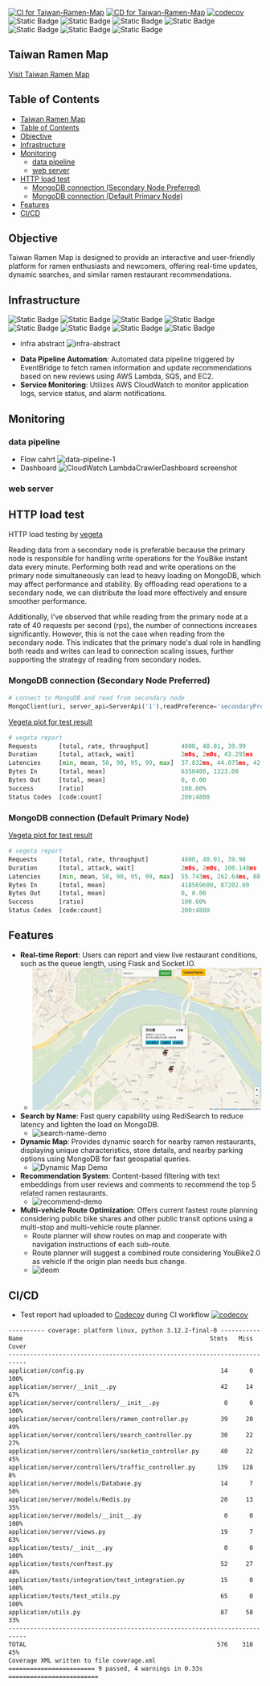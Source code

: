 [![CI for Taiwan-Ramen-Map](https://img.shields.io/github/actions/workflow/status/CCL-Chun/Taiwan-Ramen-Map/CI.yml?style=plastic&label=CI
)](https://github.com/CCL-Chun/Taiwan-Ramen-Map/actions/workflows/CI.yml)
[![CD for Taiwan-Ramen-Map](https://img.shields.io/github/actions/workflow/status/CCL-Chun/Taiwan-Ramen-Map/deploy.yml?style=plastic&label=CD
)](https://github.com/CCL-Chun/Taiwan-Ramen-Map/actions/workflows/deploy.yml)
[![codecov](https://img.shields.io/codecov/c/github/CCL-Chun/Taiwan-Ramen-Map?token=WF853T4QT2&style=plastic&logo=codecov&color=red
)](https://codecov.io/github/CCL-Chun/Taiwan-Ramen-Map)
![Static Badge](https://img.shields.io/badge/Python-3.12.2-blue?style=plastic&logo=python)
![Static Badge](https://img.shields.io/badge/Flask-2.3.1-orange?style=plastic&logo=flask)
![Static Badge](https://img.shields.io/badge/Socket.IO-4.7.4-white?style=plastic&logo=socket.io&labelColor=black)
![Static Badge](https://img.shields.io/badge/Redis--stack-7.2.0--v10-%23FF0000?style=plastic&logo=Redis&labelColor=white)
![Static Badge](https://img.shields.io/badge/Selenium-4.20.0-50C878?style=plastic&logo=selenium)
![Static Badge](https://img.shields.io/badge/Leaflet-1.9.4-blue?style=plastic&logo=leaflet&labelColor=green)
![Static Badge](https://img.shields.io/badge/Bootstrap-5.1.3-purple?style=plastic&logo=Bootstrap&labelColor=white)


## Taiwan Ramen Map

[Visit Taiwan Ramen Map](https://ramentaiwan.info)

## Table of Contents
- [Taiwan Ramen Map](#taiwan-ramen-map)
- [Table of Contents](#table-of-contents)
- [Objective](#objective)
- [Infrastructure](#infrastructure)
- [Monitoring](#monitoring)
  - [data pipeline](#data-pipeline)
  - [web server](#web-server)
- [HTTP load test](#http-load-test)
  - [MongoDB connection (Secondary Node Preferred)](#mongodb-connection-secondary-node-preferred)
  - [MongoDB connection (Default Primary Node)](#mongodb-connection-default-primary-node)
- [Features](#features)
- [CI/CD](#cicd)
## Objective
Taiwan Ramen Map is designed to provide an interactive and user-friendly platform for ramen enthusiasts and newcomers, offering real-time updates, dynamic searches, and similar ramen restaurant recommendations.

## Infrastructure
![Static Badge](https://img.shields.io/badge/MongoDB-lightgreen?style=plastic&logo=mongodb)
![Static Badge](https://img.shields.io/badge/Docker-blue?style=plastic&logo=docker&logoColor=white)
![Static Badge](https://img.shields.io/badge/nginx-white?style=plastic&logo=nginx&logoColor=%234CBB17)
![Static Badge](https://img.shields.io/badge/EC2-AWS-orange?style=plastic&logo=amazon-ec2)
![Static Badge](https://img.shields.io/badge/Lambda-AWS-orange?style=plastic&logo=aws-lambda)
![Static Badge](https://img.shields.io/badge/SQS-AWS-orange?style=plastic&logo=amazon-sqs)
![Static Badge](https://img.shields.io/badge/CloudWatch-AWS-orange?style=plastic&logo=amazon-cloudwatch)
![Static Badge](https://img.shields.io/badge/S3-AWS-orange?style=plastic&logo=amazon-s3)

* infra abstract ![infra-abstract](https://github.com/CCL-Chun/Taiwan-Ramen-Map/assets/56715642/f62c9b5f-f8f1-43c8-aa97-c7a40efe240e)
- **Data Pipeline Automation**: Automated data pipeline triggered by EventBridge to fetch ramen information and update recommendations based on new reviews using AWS Lambda, SQS, and EC2.
- **Service Monitoring**: Utilizes AWS CloudWatch to monitor application logs, service status, and alarm notifications.


## Monitoring
### data pipeline
* Flow cahrt ![data-pipeline-1](https://github.com/CCL-Chun/Taiwan-Ramen-Map/assets/56715642/da229b12-de6b-4154-b759-3184792b8b4b)
* Dashboard ![CloudWatch LambdaCrawlerDashboard screenshot](https://github.com/CCL-Chun/Taiwan-Ramen-Map/assets/56715642/b8c557aa-08e6-4ae9-8b2e-d01eb81e0ce7)


### web server


## HTTP load test
HTTP load testing by [vegeta](https://github.com/tsenart/vegeta?tab=readme-ov-file)

Reading data from a secondary node is preferable because the primary node is responsible for handling write operations for the YouBike instant data every minute. Performing both read and write operations on the primary node simultaneously can lead to heavy loading on MongoDB, which may affect performance and stability. By offloading read operations to a secondary node, we can distribute the load more effectively and ensure smoother performance.

Additionally, I've observed that while reading from the primary node at a rate of 40 requests per second (rps), the number of connections increases significantly. However, this is not the case when reading from the secondary node. This indicates that the primary node's dual role in handling both reads and writes can lead to connection scaling issues, further supporting the strategy of reading from secondary nodes.
### MongoDB connection (Secondary Node Preferred)
```python
# connect to MongoDB and read from secondary node
MongoClient(uri, server_api=ServerApi('1'),readPreference='secondaryPreferred')
```
[Vegeta plot for test result](https://ccl-chun.github.io/Taiwan-Ramen-Map/vegeta_test/results_ramens_details_rps40_secondary.html)
```python
# vegeta report
Requests      [total, rate, throughput]         4800, 40.01, 39.99
Duration      [total, attack, wait]             2m0s, 2m0s, 43.295ms
Latencies     [min, mean, 50, 90, 95, 99, max]  37.832ms, 44.075ms, 42.226ms, 47.095ms, 53.153ms, 88.793ms, 333.181ms
Bytes In      [total, mean]                     6350400, 1323.00
Bytes Out     [total, mean]                     0, 0.00
Success       [ratio]                           100.00%
Status Codes  [code:count]                      200:4800
```
### MongoDB connection (Default Primary Node)
[Vegeta plot for test result](https://ccl-chun.github.io/Taiwan-Ramen-Map/vegeta_test/results_ramens_details_rps40.html)
```python
# vegeta report
Requests      [total, rate, throughput]         4800, 40.01, 39.98
Duration      [total, attack, wait]             2m0s, 2m0s, 100.148ms
Latencies     [min, mean, 50, 90, 95, 99, max]  55.743ms, 262.64ms, 88.694ms, 920.439ms, 1.319s, 2.048s, 3.318s
Bytes In      [total, mean]                     418569600, 87202.00
Bytes Out     [total, mean]                     0, 0.00
Success       [ratio]                           100.00%
Status Codes  [code:count]                      200:4800
```


## Features
- **Real-time Report**: Users can report and view live restaurant conditions, such as the queue length, using Flask and Socket.IO.
  - ![demo](https://github.com/CCL-Chun/Taiwan-Ramen-Map/blob/4c2fc8a4250271334e2650294aed02075e2fe4d1/real-time-demo.gif)
- **Search by Name**: Fast query capability using RediSearch to reduce latency and lighten the load on MongoDB.
  - ![search-name-demo](https://github.com/CCL-Chun/Taiwan-Ramen-Map/blob/4c2fc8a4250271334e2650294aed02075e2fe4d1/search-name-demo.gif)
- **Dynamic Map**: Provides dynamic search for nearby ramen restaurants, displaying unique characteristics, store details, and nearby parking options using MongoDB for fast geospatial queries.
  - ![Dynamic Map Demo](https://github.com/CCL-Chun/Taiwan-Ramen-Map/blob/4c2fc8a4250271334e2650294aed02075e2fe4d1/dynamic-map-demo.gif)
- **Recommendation System**: Content-based filtering with text embeddings from user reviews and comments to recommend the top 5 related ramen restaurants.
  - <img width="397" alt="recommend-demo" src="https://github.com/CCL-Chun/Taiwan-Ramen-Map/assets/56715642/7545b416-ecd2-4263-a962-2e7f4c0c0d95">
- **Multi-vehicle Route Optimization**: Offers current fastest route planning considering public bike shares and other public transit options using a multi-stop and multi-vehicle route planner.
  - Route planner will show routes on map and cooperate with navigation instructions of each sub-route.
  - Route planner will suggest a combined route considering YouBike2.0 as vehicle if the origin plan needs bus change.
  - ![deom](https://github.com/CCL-Chun/Taiwan-Ramen-Map/blob/4c2fc8a4250271334e2650294aed02075e2fe4d1/route-plan-demo.gif)

## CI/CD


* Test report had uploaded to [Codecov](https://codecov.io/github/CCL-Chun/Taiwan-Ramen-Map) during CI workflow [![codecov](https://img.shields.io/codecov/c/github/CCL-Chun/Taiwan-Ramen-Map?token=WF853T4QT2&style=plastic&logo=codecov&color=red
)](https://codecov.io/github/CCL-Chun/Taiwan-Ramen-Map)
```
---------- coverage: platform linux, python 3.12.2-final-0 -----------
Name                                                    Stmts   Miss  Cover
---------------------------------------------------------------------------
application/config.py                                      14      0   100%
application/server/__init__.py                             42     14    67%
application/server/controllers/__init__.py                  0      0   100%
application/server/controllers/ramen_controller.py         39     20    49%
application/server/controllers/search_controller.py        30     22    27%
application/server/controllers/socketio_controller.py      40     22    45%
application/server/controllers/traffic_controller.py      139    128     8%
application/server/models/Database.py                      14      7    50%
application/server/models/Redis.py                         20     13    35%
application/server/models/__init__.py                       0      0   100%
application/server/views.py                                19      7    63%
application/tests/__init__.py                               0      0   100%
application/tests/conftest.py                              52     27    48%
application/tests/integration/test_integration.py          15      0   100%
application/tests/test_utils.py                            65      0   100%
application/utils.py                                       87     58    33%
---------------------------------------------------------------------------
TOTAL                                                     576    318    45%
Coverage XML written to file coverage.xml
======================== 9 passed, 4 warnings in 0.33s =========================
```
